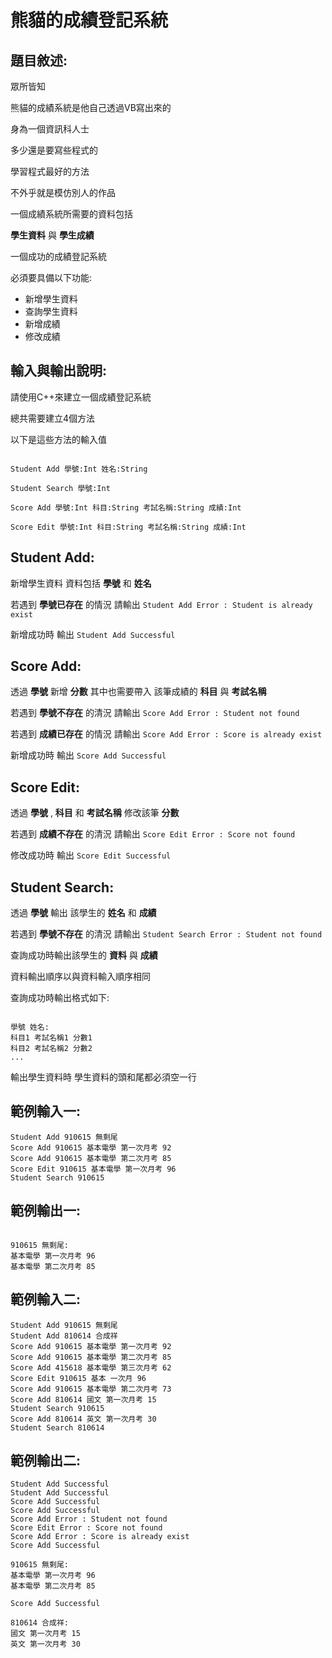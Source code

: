 # 熊貓的成績登記系統

## 題目敘述:

眾所皆知

熊貓的成績系統是他自己透過VB寫出來的

身為一個資訊科人士

多少還是要寫些程式的

學習程式最好的方法

不外乎就是模仿別人的作品


一個成績系統所需要的資料包括

**學生資料** 與 **學生成績**


一個成功的成績登記系統

必須要具備以下功能:
- 新增學生資料
- 查詢學生資料
- 新增成績
- 修改成績


## 輸入與輸出說明:


請使用C++來建立一個成績登記系統


總共需要建立4個方法

以下是這些方法的輸入值
```

Student Add 學號:Int 姓名:String

Student Search 學號:Int

Score Add 學號:Int 科目:String 考試名稱:String 成績:Int

Score Edit 學號:Int 科目:String 考試名稱:String 成績:Int
```


## Student Add:

新增學生資料 資料包括 **學號** 和 **姓名**

若遇到 **學號已存在** 的情況 請輸出 `Student Add Error : Student is already exist`


新增成功時 輸出 `Student Add Successful`

  
## Score Add:

透過 **學號** 新增 **分數** 其中也需要帶入 該筆成績的 **科目** 與 **考試名稱**

若遇到 **學號不存在** 的清況 請輸出 `Score Add Error : Student not found`

若遇到 **成績已存在** 的情況 請輸出 `Score Add Error : Score is already exist`

新增成功時 輸出 `Score Add Successful`


## Score Edit:

透過 **學號** , **科目** 和 **考試名稱** 修改該筆 **分數**

若遇到 **成績不存在** 的清況 請輸出 `Score Edit Error : Score not found`

修改成功時 輸出 `Score Edit Successful`

  
## Student Search:

透過 **學號** 輸出 該學生的 **姓名** 和 **成績**

若遇到 **學號不存在** 的清況 請輸出 `Student Search Error : Student not found`

查詢成功時輸出該學生的 **資料** 與 **成績**

  
資料輸出順序以與資料輸入順序相同

  
查詢成功時輸出格式如下:

```

學號 姓名:
科目1 考試名稱1 分數1
科目2 考試名稱2 分數2
...

```

輸出學生資料時 學生資料的頭和尾都必須空一行
  
  
## 範例輸入一:

```
Student Add 910615 無剩尾
Score Add 910615 基本電學 第一次月考 92
Score Add 910615 基本電學 第二次月考 85
Score Edit 910615 基本電學 第一次月考 96
Student Search 910615
```

## 範例輸出一:

```

910615 無剩尾:
基本電學 第一次月考 96
基本電學 第二次月考 85

```

## 範例輸入二:

```
Student Add 910615 無剩尾
Student Add 810614 合成祥
Score Add 910615 基本電學 第一次月考 92
Score Add 910615 基本電學 第二次月考 85
Score Add 415618 基本電學 第三次月考 62
Score Edit 910615 基本 一次月 96
Score Add 910615 基本電學 第二次月考 73
Score Add 810614 國文 第一次月考 15
Student Search 910615
Score Add 810614 英文 第一次月考 30
Student Search 810614
```

## 範例輸出二:

```
Student Add Successful
Student Add Successful
Score Add Successful
Score Add Successful
Score Add Error : Student not found
Score Edit Error : Score not found
Score Add Error : Score is already exist
Score Add Successful

910615 無剩尾:
基本電學 第一次月考 96
基本電學 第二次月考 85

Score Add Successful

810614 合成祥:
國文 第一次月考 15
英文 第一次月考 30

```





